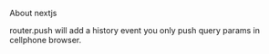 About nextjs

router.push will add a history event you only push query params in cellphone browser.

